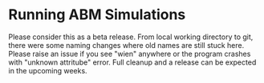 # Running ABM Simulations

Please consider this as a beta release. From local working directory to git, there were some naming changes where old names are still stuck here. Please raise an issue if you see "wien" anywhere or the program crashes with "unknown attritube" error. Full cleanup and a release can be expected in the upcoming weeks.